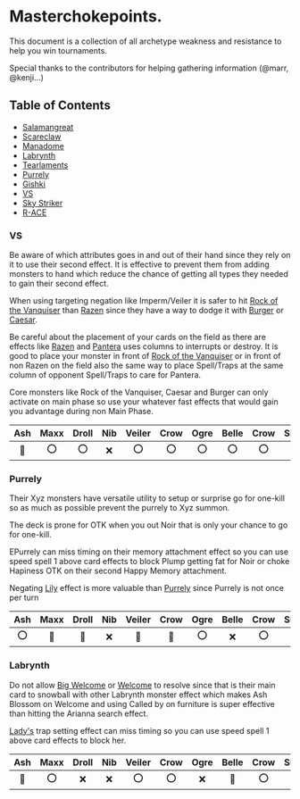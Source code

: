 # Masterchokepoints.
This document is a collection of all archetype weakness and resistance to help you win tournaments.

Special thanks to the contributors for helping gathering information (@marr, @kenji...)

## Table of Contents
- [Salamangreat](#salamangreat)
- [Scareclaw](#scareclaw)
- [Manadome](#manadome)
- [Labrynth](#labrynth)
- [Tearlaments](#purrely)
- [Purrely](#ygonotes)
- [Gishki](#ygonotes)
- [VS](#vs)
- [Sky Striker](#ygonotes)
- [R-ACE](#ygonotes)


### VS
Be aware of which attributes goes in and out of their hand since they rely on it to use their second effect. It is effective to prevent them from adding monsters to hand which reduce the chance of getting all types they needed to gain their second effect.

When using targeting negation like Imperm/Veiler it is safer to hit [Rock of the Vanquiser](https://yugipedia.com/wiki/Rock_of_the_Vanquisher) than [Razen](https://yugipedia.com/wiki/Vanquish_Soul_Razen) since they have a way to dodge it with [Burger](https://yugipedia.com/wiki/Vanquish_Soul_Heavy_Borger) or [Caesar](https://yugipedia.com/wiki/Vanquish_Soul_Caesar_Valius).

Be careful about the placement of your cards on the field as there are effects like [Razen](https://yugipedia.com/wiki/Vanquish_Soul_Razen) and [Pantera](https://yugipedia.com/wiki/Vanquish_Soul_Pantera) uses columns to interrupts or destroy. It is good to place your monster in front of [Rock of the Vanquiser](https://yugipedia.com/wiki/Rock_of_the_Vanquisher) or in front of non Razen on the field also the same way to place Spell/Traps at the same column of opponent Spell/Traps to care for Pantera.

Core monsters like Rock of the Vanquiser, Caesar and Burger can only activate on main phase so use your whatever fast effects that would gain you advantage during non Main Phase.

|  Ash  | Maxx  | Droll |  Nib  | Veiler | Crow  | Ogre  | Belle | Crow  | Shifter |
| :---: | :---: | :---: | :---: | :----: | :---: | :---: | :---: | :---: | :-----: |
| :100: |  :o:  |  :o:  |  :x:  |  :o:   |  :o:  |  :o:  |  :o:  |  :o:  |   :x:   |

### Purrely
Their Xyz monsters have versatile utility to setup or surprise go for one-kill so as much as possible prevent the purrely to Xyz summon. 

The deck is prone for OTK when you out Noir that is only your chance to go for one-kill.

EPurrely can miss timing on their memory attachment effect so you can use speed spell 1 above card effects to block Plump getting fat for Noir or choke Hapiness OTK on their second Happy Memory attachment.

Negating [Lily](https://yugipedia.com/wiki/Purrely_Lily) effect is more valuable than [Purrely](https://yugipedia.com/wiki/Purrely_(card)) since Purrely is not once per turn


|  Ash  | Maxx  | Droll |  Nib  | Veiler | Crow  | Ogre  | Belle | Crow  | Shifter |
| :---: | :---: | :---: | :---: | :----: | :---: | :---: | :---: | :---: | :-----: |
|  :o:  | :100: | :100: |  :x:  | :100:  | :100: |  :o:  |  :x:  |  :o:  |   :o:   |


### Labrynth
 Do not allow [Big Welcome](https://yugipedia.com/wiki/Big_Welcome_Labrynth) or [Welcome](https://yugipedia.com/wiki/Welcome_Labrynth) to resolve since that is their main card to snowball with other Labrynth monster effect which makes Ash Blossom on Welcome and using Called by on furniture is super effective than hitting the Arianna search effect.

 [Lady's](https://yugipedia.com/wiki/Lady_Labrynth_of_the_Silver_Castle) trap setting effect can miss timing so you can use speed spell 1 above card effects to block her.


|  Ash  | Maxx  | Droll |  Nib  | Veiler | Crow  | Ogre  | Belle | Crow  | Shifter |
| :---: | :---: | :---: | :---: | :----: | :---: | :---: | :---: | :---: | :-----: |
| :100: |  :o:  |  :x:  |  :x:  |  :o:   |  :o:  |  :x:  | :100: |  :o:  |   :x:   |







